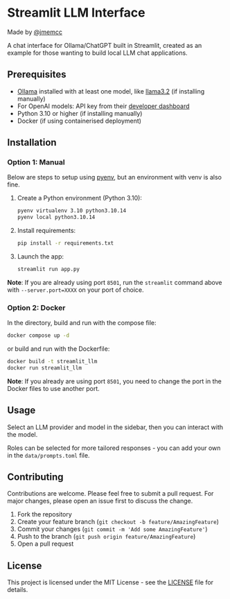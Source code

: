 # Streamlit LLM Interface

Made by [@jmemcc](https://github.com/jmemcc)

A chat interface for Ollama/ChatGPT built in Streamlit, created as an example for those wanting to build local LLM chat applications.

## Prerequisites

- [Ollama](https://ollama.com/) installed with at least one model, like [llama3.2](https://ollama.com/library/llama3.2) (if installing manually)
- For OpenAI models: API key from their [developer dashboard](https://platform.openai.com/api-keys)
- Python 3.10 or higher (if installing manually)
- Docker (if using containerised deployment)

## Installation

### Option 1: Manual

Below are steps to setup using [pyenv](https://github.com/pyenv/pyenv), but an environment with venv is also fine.

1. Create a Python environment (Python 3.10):

    ```bash
    pyenv virtualenv 3.10 python3.10.14 
    pyenv local python3.10.14 
    ```

2. Install requirements:

    ```bash
    pip install -r requirements.txt
    ```

3. Launch the app:

    ```bash
    streamlit run app.py
    ```

**Note**: If you are already using port `8501`, run the `streamlit` command above with  `--server.port=XXXX` on your port of choice.

### Option 2: Docker

In the directory, build and run with the compose file:

```bash
docker compose up -d
```

or build and run with the Dockerfile:

```bash
docker build -t streamlit_llm
docker run streamlit_llm
```

**Note**: If you already are using port `8501`, you need to change the port in the Docker files to use another port.

## Usage

Select an LLM provider and model in the sidebar, then you can interact with the model.

Roles can be selected for more tailored responses - you can add your own in the `data/prompts.toml` file.

## Contributing

Contributions are welcome. Please feel free to submit a pull request. For major changes, please open an issue first to discuss the change.

1. Fork the repository
2. Create your feature branch (`git checkout -b feature/AmazingFeature`)
3. Commit your changes (`git commit -m 'Add some AmazingFeature'`)
4. Push to the branch (`git push origin feature/AmazingFeature`)
5. Open a pull request

## License

This project is licensed under the MIT License - see the [LICENSE](LICENSE.txt) file for details.
